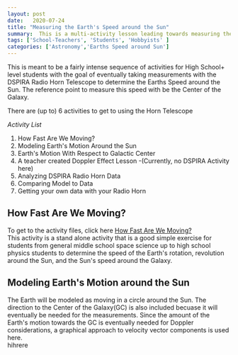 ```yaml
---
layout: post
date:   2020-07-24
title: "Measuring the Earth's Speed around the Sun"
summary:  This is a multi-activity lesson leading towards measuring the Speed of the Earth around the Sun
tags: ['School-Teachers', 'Students', 'Hobbyists' ]
categories: ['Astronomy','Earths Speed around Sun'] 
---
```

This is meant to be a fairly intense sequence of activities for High School+ level students with the goal of eventually taking measurements with the DSPIRA Radio Horn Telescope to determine the Earths Speed around the Sun. The reference point to measure this speed with be the Center of the Galaxy.

There are (up to) 6 activities to get to using the Horn Telescope

_Activity List_
   1. How Fast Are We Moving?
   2. Modeling Earth's Motion Around the Sun
   3. Earth's Motion With Respect to Galactic Center
   4. A teacher created Doppler Effect Lesson -(Currently, no DSPIRA Activity here)
   5. Analyzing DSPIRA Radio Horn Data
   6. Comparing Model to Data
   7. Getting your own data with your Radio Horn
   
 ## How Fast Are We Moving?
   To get to the activity files, click here [How Fast Are We Moving?](http://wvurail.org/dspira-lessons/HowFastAreWeMoving)  
   This activity is a stand alone activity that is a good simple exercise for students from general middle school space science up to high school physics students
    to determine the speed of the Earth's rotation, revolution around the Sun, and the Sun's speed around the Galaxy.
    
 ## Modeling Earth's Motion around the Sun 
   The Earth will be modeled as moving in a circle around the Sun.  The direction to the Center of the Galaxy(GC) is also included becuase it will eventually be needed for the 
   measurements.  Since the amount of the Earth's motion towards the GC is eventually needed for Doppler considerations, a graphical approach to velocity vector components is 
   used here.  
   hihrere
   
    
   
    
